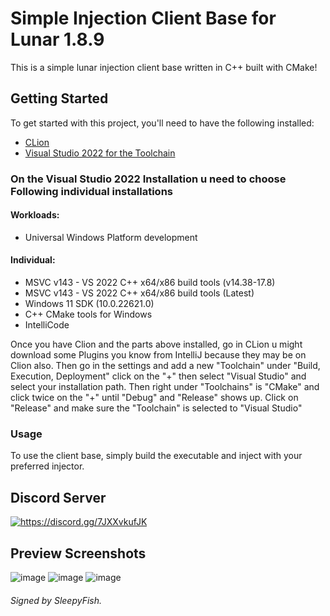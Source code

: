 # Simple Injection Client Base for Lunar 1.8.9

This is a simple lunar injection client base written in C++ built with CMake!

## Getting Started

To get started with this project, you'll need to have the following installed:

- [CLion](https://www.jetbrains.com/clion/)
- [Visual Studio 2022 for the Toolchain](https://visualstudio.microsoft.com/de/vs/community/)

### On the Visual Studio 2022 Installation u need to choose Following individual installations
#### Workloads:
- Universal Windows Platform development 

#### Individual:
- MSVC v143 - VS 2022 C++ x64/x86 build tools (v14.38-17.8)
- MSVC v143 - VS 2022 C++ x64/x86 build tools (Latest)
- Windows 11 SDK (10.0.22621.0)
- C++ CMake tools for Windows
- IntelliCode

Once you have Clion and the parts above installed, go in CLion u might download some Plugins you know from IntelliJ because they may be on Clion also.
Then go in the settings and add a new "Toolchain" under "Build, Execution, Deployment" click on the "+" then select 
"Visual Studio" and select your installation path. Then right under "Toolchains" is "CMake" and click twice on the "+" until "Debug" and "Release"
shows up. Click on "Release" and make sure the "Toolchain" is selected to "Visual Studio"

### Usage
To use the client base, simply build the executable and inject with your preferred injector.

## Discord Server
<a href="https://discord.gg/7JXXvkufJK"><img src="https://invidget.switchblade.xyz/7JXXvkufJK" alt="https://discord.gg/7JXXvkufJK"/></a>

## Preview Screenshots
![image](https://github.com/user-attachments/assets/5488652f-d213-4930-a791-075a72a9373e)
![image](https://github.com/user-attachments/assets/66439108-05cb-4c4e-9733-a30997c44c10)
![image](https://github.com/user-attachments/assets/1b5f4370-7868-4a40-8d2c-5a665c66d5b8)

###### Signed by SleepyFish.
